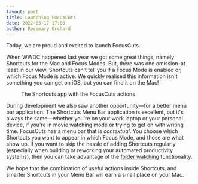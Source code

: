 ```yaml
---
layout: post
title: Launching FocusCuts
date: 2022-05-17 17:00
author: Rosemary Orchard
---
```

Today, we are proud and excited to launch FocusCuts. 

When WWDC happened last year we got some great things, namely Shortcuts for the Mac and Focus Modes. But, there was one omission–at least in our view. Shortcuts can't tell you if a Focus Mode is enabled or, which Focus Mode is active. We quickly realised this information isn't something you can get on iOS, but you can find it on the Mac!

<figure>
<object type="image/svg+xml" data="/assets/auto/shortcuts.svg"></object>
<figcaption>The Shortcuts app with the FocusCuts actions</figcaption>
</figure>

During development we also saw another opportunity—for a better menu bar application. The Shortcuts Menu Bar application is excellent, but it's always the same—whether you're on your work laptop or your personal device, if you're in movie watching mode or trying to get on with writing time. FocusCuts has a menu bar that is _contextual_. You choose which Shortcuts you want to appear in which Focus Mode, and those are what show up. If you want to skip the hassle of adding Shortcuts regularly (especially when building or reworking your automated productivity systems), then you can take advantage of the [folder watching](/help.html#watch-a-folder) functionality.

We hope that the combination of useful actions inside Shortcuts, and smarter Shortcuts in your Menu Bar will earn a small place on your Mac.